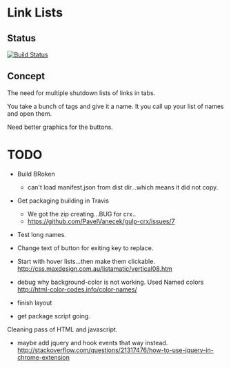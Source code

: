 
# Link Lists

## Status


[![Build Status](https://travis-ci.org/cbuteau/listOfLists.svg?branch=master)](https://travis-ci.org/cbuteau/listOfLists)



## Concept

The need for multiple shutdown lists of links in tabs.

You take a bunch of tags and give it a name.
It you call up your list of names and open them.

Need better graphics for the buttons.

# TODO

+ Build BRoken
  * can't load manifest.json from dist dir...which means it did not copy.

+ Get packaging building in Travis
  * We got the zip creating...BUG for crx..
  * https://github.com/PavelVanecek/gulp-crx/issues/7
+ Test long names.
+ Change text of button for exiting key to replace.

+ Start with hover lists...then make them clickable.
http://css.maxdesign.com.au/listamatic/vertical08.htm

+ debug why background-color is not working.
Used Named colors
http://html-color-codes.info/color-names/

+ finish layout
+ get package script going.

Cleaning pass of HTML and javascript.

+ maybe add jquery and hook events that way instead.
http://stackoverflow.com/questions/21317476/how-to-use-jquery-in-chrome-extension
